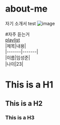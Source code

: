 # about-me
자기 소개서 test
![image](https://github.com/tori11111/about-me/assets/96560081/e63b12dd-8d09-4de8-bc57-a825a325e281)  

#자주 듣는거  
[playlist](https://youtu.be/J0UFqjq9mmE, "google link")  
|제목|내용|  
|-------|-------|  
|이름|임성준|  
|나이|23|  

# This is a H1  
## This is a H2  
### This is a H3  
